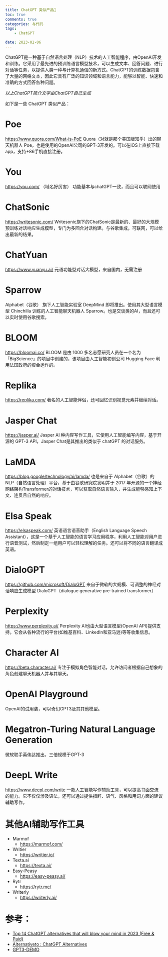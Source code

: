 ```yaml
---
title: ChatGPT 类似产品🤖
toc: true
comments: true
categories: 与代码
tags: 
	- ChatGPT

date: 2023-02-06
---
```


ChatGPT是一种基于自然语言处理（NLP）技术的人工智能程序，由OpenAI开发和训练。它采用了最先进的预训练语言模型技术，可以生成文本、回答问题、进行对话等任务，以提供人类一种与计算机通信的新方式。ChatGPT的训练数据包含了大量的网络文本，因此它具有广泛的知识领域和语言能力，能够以智能、快速和准确的方式回答各种问题。

*以上ChatGPT简介文字由ChatGPT自己生成*

如下是一些 ChatGPT 类似产品：

# Poe

https://www.quora.com/What-is-PoE
Quora（对就是那个美国版知乎）出的聊天机器人 Poe，也是使用的OpenAI公司的GPT-3开发的。可以在iOS上直接下载app，支持+86手机直接注册。


# You

https://you.com/ （域名好厉害）
功能基本与chatGPT一致，而且可以联网使用


# ChatSonic

https://writesonic.com/
Writesonic旗下的ChatSonic是最新的、最好的大规模预训练对话响应生成模型，专门为多回合对话构建。与谷歌集成，可联网，可以给出最新的结果。

# ChatYuan

https://www.yuanyu.ai/
元语功能型对话大模型，来自国内，无需注册


# Sparrow

Alphabet（谷歌） 旗下人工智能实验室 DeepMind 即将推出。使用其大型语言模型 Chinchilla 训练的人工智能聊天机器人 Sparrow。也是交谈类的AI，而且还可以实时使用谷歌搜索。

# BLOOM

https://bloomai.co/
BLOOM 是由 1000 多名志愿研究人员在一个名为「BigScience」的项目中创建的，该项目由人工智能初创公司 Hugging Face 利用法国政府的资金运作的。

# Replika

https://replika.com/
著名的人工智能伴侣，还可回忆识别视觉元素并继续对话。

# Jasper Chat

https://jasper.ai/
Jasper AI 种内容写作工具，它使用人工智能编写内容，基于开源的 GPT-3 API，Jasper Chat是其推出的类似于 chatGPT 的对话服务。

# LaMDA

https://blog.google/technology/ai/lamda/
也是来自于 Alphabet（谷歌）的 NLP（自然语言处理）平台，基于由谷歌研究院发明并于 2017 年开源的一个神经网络架构Transformer的对话技术，可以获取自然语言输入，并生成能够感知上下文、连贯且自然的响应。

# Elsa Speak

https://elsaspeak.com/
英语语言语音助手（English Language Speech Assistant），这是一个基于人工智能的语言学习应用程序，利用人工智能对用户进行语音测试，然后制定一组用户可以轻松理解的任务。还可以将不同的语言翻译成英语。

# DialoGPT

https://github.com/microsoft/DialoGPT
来自于微软的大规模、可调整的神经对话响应生成模型 DialoGPT（dialogue generative pre-trained transformer）

# Perplexity

https://www.perplexity.ai/
Perplexity AI也由大型语言模型(OpenAI API)提供支持。它会从各种流行的平台(如维基百科、LinkedIn和亚马逊)等等收集信息。

# Character AI

https://beta.character.ai/
专注于模拟角色智能对话，允许访问者根据自己想象的角色创建聊天机器人并与其聊天。

# OpenAI Playground

OpenAI的试用装，可以奇幻GPT3及其其他模型。


# Megatron-Turing Natural Language Generation

微软联手英伟达推出，三倍规模于GPT-3

# DeepL Write

https://www.deepl.com/write
一款人工智能写作辅助工具，可以提高书面交流的能力。它不仅仅涉及语法，还可以通过提供措辞、语气、风格和用词方面的建议辅助写作。

# 其他AI辅助写作工具

-  Marmof
    - https://marmof.com/
- Writier
    - https://writier.io/
- Texta.ai
    - https://texta.ai/
- Easy-Peasy
    - https://easy-peasy.ai/
- Rytr
    - https://rytr.me/
- Writerly
    - https://writerly.ai/

# 参考：

- [Top 14 ChatGPT alternatives that will blow your mind in 2023 (Free & Paid)](https://writesonic.com/blog/chatgpt-alternatives/)
- [Alternativeto : ChatGPT Alternatives](https://alternativeto.net/software/chatgpt)
- [GPT3-DEMO](https://gpt3demo.com/)
